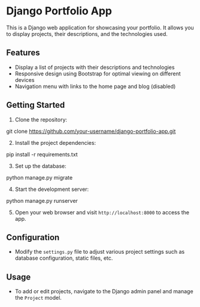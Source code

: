 # Django Portfolio App

This is a Django web application for showcasing your portfolio. It allows you to display projects, their descriptions, and the technologies used.

## Features

- Display a list of projects with their descriptions and technologies
- Responsive design using Bootstrap for optimal viewing on different devices
- Navigation menu with links to the home page and blog (disabled)

## Getting Started

1. Clone the repository:

git clone https://github.com/your-username/django-portfolio-app.git

2. Install the project dependencies:

pip install -r requirements.txt

3. Set up the database:

python manage.py migrate

4. Start the development server:

python manage.py runserver


5. Open your web browser and visit `http://localhost:8000` to access the app.

## Configuration

- Modify the `settings.py` file to adjust various project settings such as database configuration, static files, etc.

## Usage

- To add or edit projects, navigate to the Django admin panel and manage the `Project` model.

